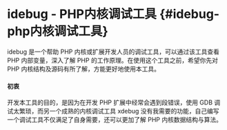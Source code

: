 # idebug - PHP内核调试工具 {#idebug-php内核调试工具}

idebug 是一个帮助 PHP 内核或扩展开发人员的调试工具，可以通过该工具查看 PHP 内部变量，深入了解 PHP 的工作原理。在使用这个工具之前，希望你先对 PHP 内核结构及源码有所了解，方能更好地使用本工具。

#### 初衷

开发本工具的目的，是因为在开发 PHP 扩展中经常会遇到段错误，使用 GDB 调试太繁琐，而另一个成熟的内核调试工具 xdebug 没有我需要的功能，自己编写一个调试工具不仅满足了自身需要，还可以更加了解 PHP 内核数据结构与算法。


